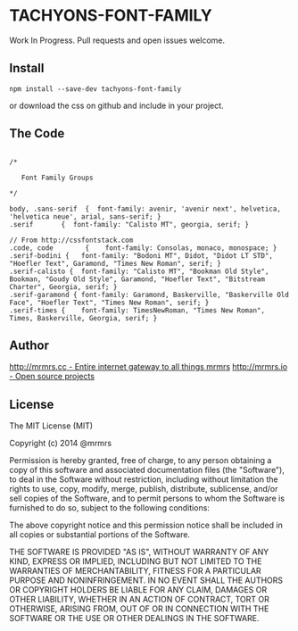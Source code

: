 # TACHYONS-FONT-FAMILY

Work In Progress. Pull requests and open issues welcome.

## Install
```
npm install --save-dev tachyons-font-family
```
or download the css on github and include in your project.

## The Code
```

/*

   Font Family Groups

*/

body, .sans-serif  {  font-family: avenir, 'avenir next', helvetica, 'helvetica neue', arial, sans-serif; }
.serif       {  font-family: "Calisto MT", georgia, serif; }

// From http://cssfontstack.com
.code, code        {    font-family: Consolas, monaco, monospace; }
.serif-bodini {   font-family: "Bodoni MT", Didot, "Didot LT STD", "Hoefler Text", Garamond, "Times New Roman", serif; }
.serif-calisto {  font-family: "Calisto MT", "Bookman Old Style", Bookman, "Goudy Old Style", Garamond, "Hoefler Text", "Bitstream Charter", Georgia, serif; }
.serif-garamond { font-family: Garamond, Baskerville, "Baskerville Old Face", "Hoefler Text", "Times New Roman", serif; }
.serif-times {    font-family: TimesNewRoman, "Times New Roman", Times, Baskerville, Georgia, serif; }
```

## Author

[http://mrmrs.cc - Entire internet gateway to all things mrmrs](http://mrmrs.cc)
[http://mrmrs.io - Open source projects](http://mrmrs.io)

## License

The MIT License (MIT)

Copyright (c) 2014 @mrmrs

Permission is hereby granted, free of charge, to any person obtaining a copy
of this software and associated documentation files (the "Software"), to deal
in the Software without restriction, including without limitation the rights
to use, copy, modify, merge, publish, distribute, sublicense, and/or sell
copies of the Software, and to permit persons to whom the Software is
furnished to do so, subject to the following conditions:

The above copyright notice and this permission notice shall be included in
all copies or substantial portions of the Software.

THE SOFTWARE IS PROVIDED "AS IS", WITHOUT WARRANTY OF ANY KIND, EXPRESS OR
IMPLIED, INCLUDING BUT NOT LIMITED TO THE WARRANTIES OF MERCHANTABILITY,
FITNESS FOR A PARTICULAR PURPOSE AND NONINFRINGEMENT. IN NO EVENT SHALL THE
AUTHORS OR COPYRIGHT HOLDERS BE LIABLE FOR ANY CLAIM, DAMAGES OR OTHER
LIABILITY, WHETHER IN AN ACTION OF CONTRACT, TORT OR OTHERWISE, ARISING FROM,
OUT OF OR IN CONNECTION WITH THE SOFTWARE OR THE USE OR OTHER DEALINGS IN
THE SOFTWARE.

